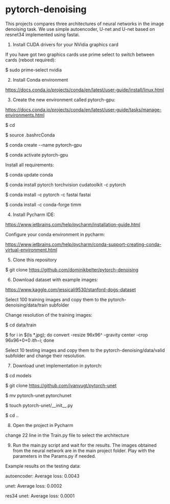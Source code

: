 # pytorch-denoising
This projects compares three architectures of neural networks in the image denoising task. We use simple autoencoder, U-net and U-net based on resnet34 implemented using fastai.

1. Install CUDA drivers for your NVidia graphics card

If you have got two graphics cards use prime select to switch between cards (reboot required):

$ sudo prime-select nvidia

2. Install Conda environment

https://docs.conda.io/projects/conda/en/latest/user-guide/install/linux.html

3. Create the new environment called pytorch-gpu:

https://docs.conda.io/projects/conda/en/latest/user-guide/tasks/manage-environments.html

$ cd

$ source .bashrcConda

$ conda create --name pytorch-gpu

$ conda activate pytorch-gpu

Install all requirements:

$ conda update conda

$ conda install pytorch torchvision cudatoolkit -c pytorch

$ conda install -c pytorch -c fastai fastai

$ conda install -c conda-forge timm

4. Install Pycharm IDE:

https://www.jetbrains.com/help/pycharm/installation-guide.html

Configure your conda environment in pycharm:

https://www.jetbrains.com/help/pycharm/conda-support-creating-conda-virtual-environment.html

5. Clone this repository

$ git clone https://github.com/dominikbelter/pytorch-denoising

6. Download dataset with example images:

https://www.kaggle.com/jessicali9530/stanford-dogs-dataset

Select 100 training images and copy them to the pytorch-denoising/data/train subfolder

Change resolution of the training images:

$ cd data/train

$ for i in $(ls *.jpg); do convert -resize 96x96^ -gravity center -crop 96x96+0+0 $i th-$i; done

Select 10 testing images and copy them to the pytorch-denoising/data/valid subfolder and change their resolution.

7. Download unet implementation in pytorch:

$ cd models

$ git clone https://github.com/jvanvugt/pytorch-unet

$ mv pytorch-unet pytorchunet

$ touch pytorch-unet/\_\_init\_\_.py

$ cd ..

8. Open the project in Pycharm

change 22 line in the Train.py file to select the architecture

9. Run the main.py script and wait for the results. The images obtained from the neural network are in the main project folder. Play with the parameters in the Params.py if needed.

Example results on the testing data:

autoencoder: Average loss: 0.0043

unet: Average loss: 0.0002

res34 unet: Average loss: 0.0001
